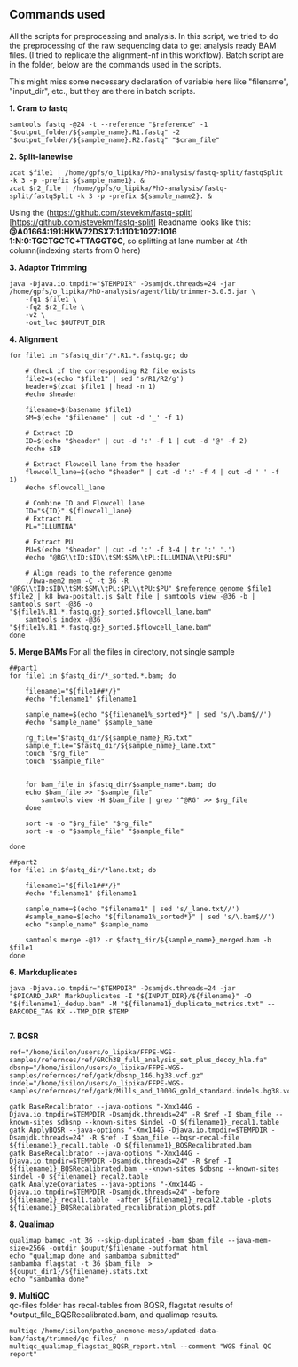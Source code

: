 ## Commands used

All the scripts for preprocessing and analysis.
In this script, we tried to do the preprocessing of the raw sequencing data to get analysis ready BAM files. (I tried to replicate the alignment-nf in this workflow). Batch script are in the folder, below are the commands used in the scripts. 

This might miss some necessary declaration of variable here like "filename", "input_dir", etc., but they are there in batch scripts.

**1. Cram to fastq**
```
samtools fastq -@24 -t --reference "$reference" -1 "$output_folder/${sample_name}.R1.fastq" -2 "$output_folder/${sample_name}.R2.fastq" "$cram_file"
```

**2. Split-lanewise**
```
zcat $file1 | /home/gpfs/o_lipika/PhD-analysis/fastq-split/fastqSplit -k 3 -p -prefix ${sample_name1}. &
zcat $r2_file | /home/gpfs/o_lipika/PhD-analysis/fastq-split/fastqSplit -k 3 -p -prefix ${sample_name2}. &
```
Using the (https://github.com/stevekm/fastq-split)[https://github.com/stevekm/fastq-split]
Readname looks like this: **@A01664:191:HKW72DSX7:1:1101:1027:1016 1:N:0:TGCTGCTC+TTAGGTGC**, so splitting at lane number at 4th column(indexing starts from 0 here)



**3. Adaptor Trimming**
```
java -Djava.io.tmpdir="$TEMPDIR" -Dsamjdk.threads=24 -jar /home/gpfs/o_lipika/PhD-analysis/agent/lib/trimmer-3.0.5.jar \
    -fq1 $file1 \
    -fq2 $r2_file \
    -v2 \
    -out_loc $OUTPUT_DIR
``` 

**4. Alignment**
```
for file1 in "$fastq_dir"/*.R1.*.fastq.gz; do

    # Check if the corresponding R2 file exists
    file2=$(echo "$file1" | sed 's/R1/R2/g')
    header=$(zcat $file1 | head -n 1)
    #echo $header

    filename=$(basename $file1)
    SM=$(echo "$filename" | cut -d '_' -f 1)

    # Extract ID
    ID=$(echo "$header" | cut -d ':' -f 1 | cut -d '@' -f 2)
    #echo $ID

    # Extract Flowcell lane from the header
    flowcell_lane=$(echo "$header" | cut -d ':' -f 4 | cut -d ' ' -f 1)
    #echo $flowcell_lane

    # Combine ID and Flowcell lane
    ID="${ID}".${flowcell_lane}
    # Extract PL
    PL="ILLUMINA"

    # Extract PU
    PU=$(echo "$header" | cut -d ':' -f 3-4 | tr ':' '.')
    #echo "@RG\\tID:$ID\\tSM:$SM\\tPL:ILLUMINA\\tPU:$PU"

    # Align reads to the reference genome
    ./bwa-mem2 mem -C -t 36 -R "@RG\\tID:$ID\\tSM:$SM\\tPL:$PL\\tPU:$PU" $reference_genome $file1 $file2 | k8 bwa-postalt.js $alt_file | samtools view -@36 -b | samtools sort -@36 -o "${file1%.R1.*.fastq.gz}_sorted.$flowcell_lane.bam"
    samtools index -@36 "${file1%.R1.*.fastq.gz}_sorted.$flowcell_lane.bam"
done
```

**5. Merge BAMs**
For all the files in directory, not single sample
```
##part1
for file1 in $fastq_dir/*_sorted.*.bam; do
    
    filename1="${file1##*/}"
    #echo "filename1" $filename1

    sample_name=$(echo "${filename1%_sorted*}" | sed 's/\.bam$//')
    #echo "sample_name" $sample_name

    rg_file="$fastq_dir/${sample_name}_RG.txt"
    sample_file="$fastq_dir/${sample_name}_lane.txt"
    touch "$rg_file"
    touch "$sample_file"


    for bam_file in $fastq_dir/$sample_name*.bam; do
	echo $bam_file >> "$sample_file"
        samtools view -H $bam_file | grep '^@RG' >> $rg_file
    done

    sort -u -o "$rg_file" "$rg_file"
    sort -u -o "$sample_file" "$sample_file"

done

##part2
for file1 in $fastq_dir/*lane.txt; do
    
    filename1="${file1##*/}"
    #echo "filename1" $filename1

    sample_name=$(echo "$filename1" | sed 's/_lane.txt//')
    #sample_name=$(echo "${filename1%_sorted*}" | sed 's/\.bam$//')
    echo "sample_name" $sample_name

    samtools merge -@12 -r $fastq_dir/${sample_name}_merged.bam -b $file1 
done
```

**6. Markduplicates**
```
java -Djava.io.tmpdir="$TEMPDIR" -Dsamjdk.threads=24 -jar "$PICARD_JAR" MarkDuplicates -I "${INPUT_DIR}/${filename}" -O "${filename1}_dedup.bam" -M "${filename1}_duplicate_metrics.txt" --BARCODE_TAG RX --TMP_DIR $TEMP
 
```

**7. BQSR**
```
ref="/home/isilon/users/o_lipika/FFPE-WGS-samples/refernces/ref/GRCh38_full_analysis_set_plus_decoy_hla.fa"
dbsnp="/home/isilon/users/o_lipika/FFPE-WGS-samples/refernces/ref/gatk/dbsnp_146.hg38.vcf.gz"
indel="/home/isilon/users/o_lipika/FFPE-WGS-samples/refernces/ref/gatk/Mills_and_1000G_gold_standard.indels.hg38.vcf.gz"

gatk BaseRecalibrator --java-options "-Xmx144G -Djava.io.tmpdir=$TEMPDIR -Dsamjdk.threads=24" -R $ref -I $bam_file --known-sites $dbsnp --known-sites $indel -O ${filename1}_recal1.table
gatk ApplyBQSR --java-options "-Xmx144G -Djava.io.tmpdir=$TEMPDIR -Dsamjdk.threads=24" -R $ref -I $bam_file --bqsr-recal-file ${filename1}_recal1.table -O ${filename1}_BQSRecalibrated.bam
gatk BaseRecalibrator --java-options "-Xmx144G -Djava.io.tmpdir=$TEMPDIR -Dsamjdk.threads=24" -R $ref -I ${filename1}_BQSRecalibrated.bam  --known-sites $dbsnp --known-sites $indel -O ${filename1}_recal2.table
gatk AnalyzeCovariates --java-options "-Xmx144G -Djava.io.tmpdir=$TEMPDIR -Dsamjdk.threads=24" -before ${filename1}_recal1.table  -after ${filename1}_recal2.table -plots ${filename1}_BQSRecalibrated_recalibration_plots.pdf 
```

**8. Qualimap**
```
qualimap bamqc -nt 36 --skip-duplicated -bam $bam_file --java-mem-size=256G -outdir $ouput/$filename -outformat html
echo "qualimap done and sambamba submitted"
sambamba flagstat -t 36 $bam_file  > ${ouput_dir1}/${filename}.stats.txt
echo "sambamba done"
```

**9. MultiQC** <br>
qc-files folder has recal-tables from BQSR, flagstat results of *output_file_BQSRecalibrated.bam, and qualimap results.
```
multiqc /home/isilon/patho_anemone-meso/updated-data-bam/fastq/trimmed/qc-files/ -n multiqc_qualimap_flagstat_BQSR_report.html --comment "WGS final QC report"
```












